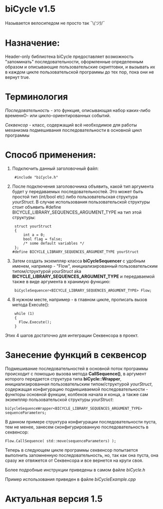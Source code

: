 # biCycle v1.5
Называется велосипедом не просто так ¯\\_(ツ)_/¯
	
# Назначение:
Header-only библиотека biCycle предоставляет возможность "запоминать" последовательности, оформленные определенным образом и описывающие пользовательские скриптовки, и вызывать их в каждом цикле пользовательской программы до тех пор, пока они не вернут true.

# Терминология
*Последовательность* 	- это функция, описывающая набор каких-либо временнО- или цикло-ориентированных событий.

*Секвенсор* 			- класс, содержащий всё необходимое для работы механизма подмешивания последовательности в основной цикл программы

# Способ применения:
1) Подключить данный заголовочный файл:

        #include "biCycle.h"
  
2) После подключения заголовочника объявить, какой тип аргумента будет у передаваемых последовательностей. Это может быть простой тип (int/bool etc) либо пользовательская структура *yourStruct*. В случае использования
   пользовательской структуры стоит объявить #define BICYCLE_LIBRARY_SEQUENCES_ARGUMENT_TYPE на тип этой структуры:

        struct yourStruct
        {
            int a = 0;
            bool flag = false;
            /* some default variables */
        };
       #define BICYCLE_LIBRARY_SEQUENCES_ARGUMENT_TYPE yourStruct

4) Затем создать экземпляр класса **biCycleSequencer** с удобным именем, например - "Flow", инициализированный пользовательским типом/структурой *yourStruct* aka **BICYCLE_LIBRARY_SEQUENCES_ARGUMENT_TYPE** и передаваемой также в виде аргумента в хранимую функцию:

        biCycleSequencer<BICYCLE_LIBRARY_SEQUENCES_ARGUMENT_TYPE> Flow;

5) В нужном месте, например - в главном цикле, прописать вызов метода Execute():

        while (1)
        {
          Flow.Execute();
        }
		
Этих 4 шагов достаточно для интеграции Секвенсора в проект.
	
# Занесение функций в секвенсор
Подмешивание последовательностей в основной поток программы происходит с помощью вызова метода **CallSequence()**, в аргумент которого передается структура типа **biCycle::Wrapper**, инициализированная пользовательским типом/структурой *yourStruct*, содержащая конфигурацию подмешиваемой последовательности - функторы основной функции, колбеков начала и конца, а также
сам экземпляр пользовательской структуры *yourStruct*:

    biCycleSequenceWrapper<BICYCLE_LIBRARY_SEQUENCES_ARGUMENT_TYPE> sequenceParameters;

В данном примере структура конфигурации последовательности пуста, тем не менее, занесем сконфигурированную последовательность в секвенсор:

    Flow.CallSequence( std::move(sequenceParameters) );		

Теперь в следующем цикле программы секвенсор попытается выполнить запомненную последовательность, но, так как она пуста, она сразу же отвяжется от Секвенсора и все вернется на круги своя.

Более подробные инструкции приведены в самом файле *biCycle.h*

Пример использования приведен в файле *biCycleExample.cpp*

# Актуальная версия 1.5

